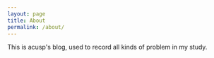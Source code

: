 ```yaml
---
layout: page
title: About
permalink: /about/
---
```


This is acusp's blog, used to record all kinds of problem in my study.

